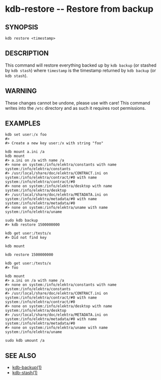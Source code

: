 # kdb-restore -- Restore from backup

## SYNOPSIS

`kdb restore <timestamp>`

## DESCRIPTION

This command will restore everything backed up by `kdb backup` (or stashed by `kdb stash`)
where `timestamp` is the timestamp returned by `kdb backup` (or `kdb stash`).

## WARNING

These changes cannot be undone, please use with care!
This command writes into the `/etc` directory and as such it requires root permissions.

## EXAMPLES

```
kdb set user:/x foo
#>
#> Create a new key user:/x with string "foo"
 
kdb mount a.ini /a
kdb mount
#> a.ini on /a with name /a
#> none on system:/info/elektra/constants with name system:/info/elektra/constants
#> /usr/local/share/doc/elektra/CONTRACT.ini on system:/info/elektra/contract/#0 with name system:/info/elektra/contract/#0
#> none on system:/info/elektra/desktop with name system:/info/elektra/desktop
#> /usr/local/share/doc/elektra/METADATA.ini on system:/info/elektra/metadata/#0 with name system:/info/elektra/metadata/#0
#> none on system:/info/elektra/uname with name system:/info/elektra/uname

sudo kdb backup
#> kdb restore 1500000000

kdb get user:/tests/x
#> Did not find key

kdb mount

kdb restore 1500000000

kdb get user:/tests/x
#> foo

kdb mount
#> a.ini on /a with name /a
#> none on system:/info/elektra/constants with name system:/info/elektra/constants
#> /usr/local/share/doc/elektra/CONTRACT.ini on system:/info/elektra/contract/#0 with name system:/info/elektra/contract/#0
#> none on system:/info/elektra/desktop with name system:/info/elektra/desktop
#> /usr/local/share/doc/elektra/METADATA.ini on system:/info/elektra/metadata/#0 with name system:/info/elektra/metadata/#0
#> none on system:/info/elektra/uname with name system:/info/elektra/uname

sudo kdb umount /a
```

## SEE ALSO

- [kdb-backup(1)](kdb-backup.md)
- [kdb-stash(1)](kdb-stash.md)
